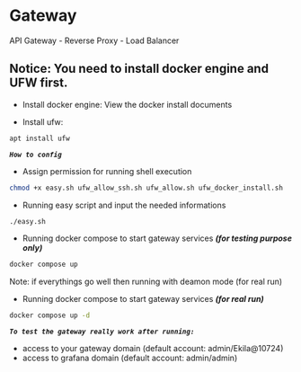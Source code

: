 # Gateway

API Gateway - Reverse Proxy - Load Balancer

## Notice: You need to install docker engine and UFW first.
- Install docker engine: View the docker install documents

- Install ufw:
```sh
apt install ufw
```

***`How to config`***

- Assign permission for running shell execution
```sh
chmod +x easy.sh ufw_allow_ssh.sh ufw_allow.sh ufw_docker_install.sh
```

- Running easy script and input the needed informations
```sh
./easy.sh
```

- Running docker compose to start gateway services ***(for testing purpose only)***
```sh
docker compose up
```
Note: if everythings go well then running with deamon mode (for real run)

- Running docker compose to start gateway services ***(for real run)***
```sh
docker compose up -d
```

***`To test the gateway really work after running:`***
- access to your gateway domain (default account: admin/Ekila@10724)
- access to grafana domain (default account: admin/admin)
